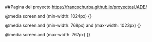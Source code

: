 ##Pagina del proyecto https://francochurba.github.io/proyectosUADE/



<!-- ---------- Computadora ---------- -->
@media screen and (min-width: 1024px) {}

<!-- ---------- Tablet ---------- -->
@media screen and (min-width: 768px) and (max-width: 1023px) {}

<!-- ---------- Telefono ---------- -->
@media screen and (max-width: 767px) {}